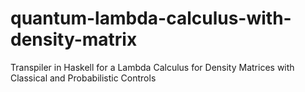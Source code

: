 # quantum-lambda-calculus-with-density-matrix
Transpiler in Haskell for a Lambda Calculus for Density Matrices with Classical and Probabilistic Controls
